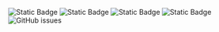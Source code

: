 ![Static Badge](https://img.shields.io/badge/blacklists-60-000000) ![Static Badge](https://img.shields.io/badge/blacklisted-3087977-cc0000) ![Static Badge](https://img.shields.io/badge/whitelisted-2244-00CC00) ![Static Badge](https://img.shields.io/badge/streaming_blacklist-28107-000000) ![GitHub issues](https://img.shields.io/github/issues/fabriziosalmi/blacklists)
